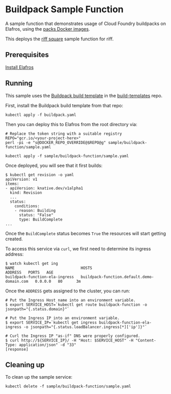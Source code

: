 # Buildpack Sample Function

A sample function that demonstrates usage of Cloud Foundry buildpacks on
Elafros, using the [packs Docker images](https://github.com/sclevine/packs).

This deploys the [riff square](https://github.com/scothis/riff-square-buildpack)
sample function for riff.

## Prerequisites

[Install Elafros](https://github.com/knative/install/blob/master/README.md)

## Running

This sample uses the [Buildpack build
template](https://github.com/knative/build-templates/blob/master/buildpack/buildpack.yaml)
in the [build-templates](https://github.com/knative/build-templates/) repo.

First, install the Buildpack build template from that repo:

```shell
kubectl apply -f buildpack.yaml
```

Then you can deploy this to Elafros from the root directory via:

```shell
# Replace the token string with a suitable registry
REPO="gcr.io/<your-project-here>"
perl -pi -e "s@DOCKER_REPO_OVERRIDE@$REPO@g" sample/buildpack-function/sample.yaml

kubectl apply -f sample/buildpack-function/sample.yaml
```

Once deployed, you will see that it first builds:

```shell
$ kubectl get revision -o yaml
apiVersion: v1
items:
- apiVersion: knative.dev/v1alpha1
  kind: Revision
  ...
  status:
    conditions:
    - reason: Building
      status: "False"
      type: BuildComplete
...
```

Once the `BuildComplete` status becomes `True` the resources will start getting created.


To access this service via `curl`, we first need to determine its ingress address:
```shell
$ watch kubectl get ing
NAME                             HOSTS                                        ADDRESS   PORTS   AGE
buildpack-function-ela-ingress   buildpack-function.default.demo-domain.com   0.0.0.0   80      3m
```

Once the `ADDRESS` gets assigned to the cluster, you can run:

```shell
# Put the Ingress Host name into an environment variable.
$ export SERVICE_HOST=`kubectl get route buildpack-function -o jsonpath="{.status.domain}"`

# Put the Ingress IP into an environment variable.
$ export SERVICE_IP=`kubectl get ingress buildpack-function-ela-ingress -o jsonpath="{.status.loadBalancer.ingress[*]['ip']}"`

# Curl the Ingress IP "as-if" DNS were properly configured.
$ curl http://${SERVICE_IP}/ -H "Host: $SERVICE_HOST" -H "Content-Type: application/json" -d "33"
[response]
```

## Cleaning up

To clean up the sample service:

```shell
kubectl delete -f sample/buildpack-function/sample.yaml
```
